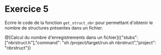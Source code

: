 # Exercice 5
Ecrire le code de la fonction `get_struct_nbr` pour permettant d'obtenir le nombre de structures présentes dans un fichier.

@[Calcul du nombre d'enregistrements dans un fichier]({"stubs": ["nbrstruct.h"],"command": "sh /project/target/run.sh nbrstruct","project": "nbrstruct"})

